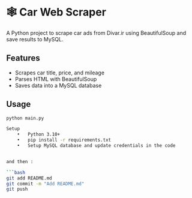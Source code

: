 # 🕸️ Car Web Scraper

A Python project to scrape car ads from Divar.ir using BeautifulSoup and save results to MySQL.

## Features
- Scrapes car title, price, and mileage
- Parses HTML with BeautifulSoup
- Saves data into a MySQL database

## Usage

```bash
python main.py

Setup
	•	Python 3.10+
	•	pip install -r requirements.txt
	•	Setup MySQL database and update credentials in the code


and then :

```bash
git add README.md
git commit -m "Add README.md"
git push
